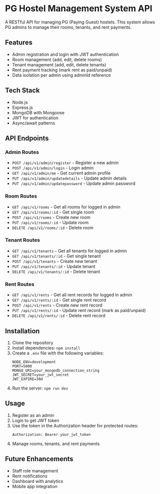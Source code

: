 # PG Hostel Management System API

A RESTful API for managing PG (Paying Guest) hostels. This system allows PG admins to manage their rooms, tenants, and rent payments.

## Features

- Admin registration and login with JWT authentication
- Room management (add, edit, delete rooms)
- Tenant management (add, edit, delete tenants)
- Rent payment tracking (mark rent as paid/unpaid)
- Data isolation per admin using adminId reference

## Tech Stack

- Node.js
- Express.js
- MongoDB with Mongoose
- JWT for authentication
- Async/await patterns

## API Endpoints

### Admin Routes

- `POST /api/v1/admin/register` - Register a new admin
- `POST /api/v1/admin/login` - Login admin
- `GET /api/v1/admin/me` - Get current admin profile
- `PUT /api/v1/admin/updatedetails` - Update admin details
- `PUT /api/v1/admin/updatepassword` - Update admin password

### Room Routes

- `GET /api/v1/rooms` - Get all rooms for logged in admin
- `GET /api/v1/rooms/:id` - Get single room
- `POST /api/v1/rooms` - Create new room
- `PUT /api/v1/rooms/:id` - Update room
- `DELETE /api/v1/rooms/:id` - Delete room

### Tenant Routes

- `GET /api/v1/tenants` - Get all tenants for logged in admin
- `GET /api/v1/tenants/:id` - Get single tenant
- `POST /api/v1/tenants` - Create new tenant
- `PUT /api/v1/tenants/:id` - Update tenant
- `DELETE /api/v1/tenants/:id` - Delete tenant

### Rent Routes

- `GET /api/v1/rents` - Get all rent records for logged in admin
- `GET /api/v1/rents/:id` - Get single rent record
- `POST /api/v1/rents` - Create new rent record
- `PUT /api/v1/rents/:id` - Update rent record (mark as paid/unpaid)
- `DELETE /api/v1/rents/:id` - Delete rent record

## Installation

1. Clone the repository
2. Install dependencies: `npm install`
3. Create a `.env` file with the following variables:
   ```
   NODE_ENV=development
   PORT=5000
   MONGO_URI=your_mongodb_connection_string
   JWT_SECRET=your_jwt_secret
   JWT_EXPIRE=30d
   ```
4. Run the server: `npm run dev`

## Usage

1. Register as an admin
2. Login to get JWT token
3. Use the token in the Authorization header for protected routes:
   ```
   Authorization: Bearer your_jwt_token
   ```
4. Manage rooms, tenants, and rent payments

## Future Enhancements

- Staff role management
- Rent notifications
- Dashboard with analytics
- Mobile app integration
